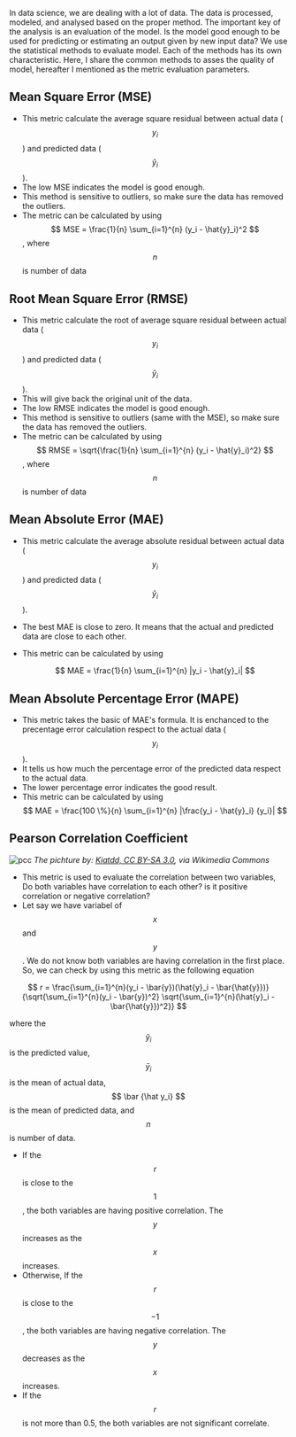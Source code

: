 ﻿---
tags: Programming
---
In data science, we are dealing with a lot of data. The data is processed, modeled, and analysed based on the proper method. The important key of the analysis is an evaluation of the model. Is the model good enough to be used for predicting or estimating an output given by new input data? We use the statistical methods to evaluate model. Each of the methods has its own characteristic. Here, I share the common methods to asses the quality of model, hereafter I mentioned as the metric evaluation parameters.

## Mean Square Error (MSE)
- This metric calculate the average square residual between actual data ($$ y_i $$) and predicted data ($$ \hat y_i $$).
- The low MSE indicates the model is good enough.
- This method is sensitive to outliers, so make sure the data has removed the outliers.
- The metric can be calculated by using $$ MSE = \frac{1}{n} \sum_{i=1}^{n} (y_i - \hat{y}_i)^2 $$, where $$ n $$ is number of data

## Root Mean Square Error (RMSE)
- This metric calculate the root of average square residual between actual data ($$ y_i $$) and predicted data ($$ \hat y_i $$).
- This will give back the original unit of the data.
- The low RMSE indicates the model is good enough.
- This method is sensitive to outliers (same with the MSE), so make sure the data has removed the outliers.
- The metric can be calculated by using $$ RMSE = \sqrt{\frac{1}{n} \sum_{i=1}^{n} (y_i - \hat{y}_i)^2} $$, where $$ n $$ is number of data

## Mean Absolute Error (MAE)
- This metric calculate the average absolute residual between actual data ($$ y_i $$) and predicted data ($$ \hat y_i $$).
- The best MAE is close to zero. It means that the actual and predicted data are close to each other.
- This metric can be calculated by using

  $$ MAE = \frac{1}{n} \sum_{i=1}^{n} |y_i - \hat{y}_i| $$

## Mean Absolute Percentage Error (MAPE)
- This metric takes the basic of MAE's formula. It is enchanced to the precentage error calculation respect to the actual data ($$ y_i $$).
- It tells us how much the percentage error of the predicted data respect to the actual data.
- The lower percentage error indicates the good result.
- This metric can be calculated by using $$ MAE = \frac{100 \%}{n} \sum_{i=1}^{n} |\frac{y_i - \hat{y}_i} {y_i}| $$

## Pearson Correlation Coefficient
![pcc](https://upload.wikimedia.org/wikipedia/commons/3/34/Correlation_coefficient.png)
_The pichture by: [Kiatdd, CC BY-SA 3.0](https://creativecommons.org/licenses/by-sa/3.0), via Wikimedia Commons_

- This metric is used to evaluate the correlation between two variables, Do both variables have correlation to each other? is it positive correlation or negative correlation?
- Let say we have variabel of $$ x $$ and $$ y $$. We do not know both variables are having correlation in the first place. So, we can check by using this metric as the following equation

$$ r = \frac{\sum_{i=1}^{n}(y_i - \bar{y})(\hat{y}_i - \bar{\hat{y}})}{\sqrt{\sum_{i=1}^{n}(y_i - \bar{y})^2} \sqrt{\sum_{i=1}^{n}(\hat{y}_i - \bar{\hat{y}})^2}} $$

where the $$ \hat y_i $$ is the predicted value, $$ \bar y_i $$ is the mean of actual data, $$ \bar {\hat y_i} $$ is the mean of predicted data, and $$ n $$ is number of data.

- If the $$ r $$ is close to the $$ 1 $$, the both variables are having positive correlation. The $$ y $$ increases as the $$ x $$ increases.
- Otherwise, If the $$ r $$ is close to the $$ -1 $$, the both variables are having negative correlation. The $$ y $$ decreases as the $$ x $$ increases.
- If the $$ r $$ is not more than 0.5, the both variables are not significant correlate.


